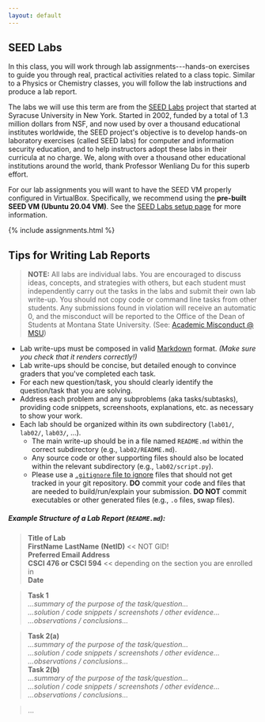 ```yaml
---
layout: default
---
```


<!-- links -->
[SEED Labs]: https://seedsecuritylabs.org

## SEED Labs

In this class, you will work through lab assignments---hands-on exercises to guide you through real, practical activities related to a class topic.
Similar to a Physics or Chemistry classes, you will follow the lab instructions and produce a lab report.

<!-- You will submit your lab reports as a **PDF** through **D2L**. -->

The labs we will use this term are from the [SEED Labs] project that started at Syracuse University in New York.
Started in 2002, funded by a total of 1.3 million dollars from NSF, and now used by over a thousand educational institutes worldwide,
  the SEED project's objective is to develop hands-on laboratory exercises (called SEED labs)
  for computer and information security education,
  and to help instructors adopt these labs in their curricula at no charge.
We, along with over a thousand other educational institutions around the world, thank Professor Wenliang Du for this superb effort.

<!-- ## Lab Assignments -->
For our lab assignments you will want to have the SEED VM properly configured in VirtualBox.
Specifically, we recommend using the **pre-built SEED VM (Ubuntu 20.04 VM)**.
See the [SEED Labs setup page](https://seedsecuritylabs.org/labsetup.html) for more information.

{% include assignments.html %}

## Tips for Writing Lab Reports

> **NOTE:** All labs are individual labs.
You are encouraged to discuss ideas, concepts, and strategies with others, but each student must independently carry out the tasks in the labs and submit their own lab write-up.
You should not copy code or command line tasks from other students.
Any submissions found in violation will receive an automatic 0, and the misconduct will be reported to the Office of the Dean of Students at Montana State University.
(See: [Academic Misconduct @ MSU](https://www.montana.edu/deanofstudents/academicmisconduct/academicmisconduct.html))

- Lab write-ups must be composed in valid [Markdown](https://www.markdownguide.org) format. *(Make sure you check that it renders correctly!)*
- Lab write-ups should be concise, but detailed enough to convince graders that you've completed each task.
- For each new question/task, you should clearly identify the question/task that you are solving.
- Address each problem and any subproblems (aka tasks/subtasks), providing code snippets, screenshoots, explanations, etc. as necessary to show your work.
- Each lab should be organized within its own subdirectory (`lab01/`, `lab02/`, `lab03/`, ...).
  - The main write-up should be in a file named `README.md` within the correct subdirectory (e.g., `lab02/README.md`).
  - Any source code or other supporting files should also be located within the relevant subdirectory  (e.g., `lab02/script.py`).
  - Please use a [`.gitignore` file to ignore](https://www.atlassian.com/git/tutorials/saving-changes/gitignore)
       files that should not get tracked in your git repository.
       **DO** commit your code and files that are needed to build/run/explain your submission.
       **DO NOT** commit executables or other generated files (e.g., `.o` files, swap files).

##### Example Structure of a Lab Report (`README.md`):
<!-- At the top of each README include, at a minimum: -->

> **Title of Lab**  
> **FirstName** **LastName** **(NetID)** << NOT GID!  
> **Preferred Email Address**  
> **CSCI 476 or CSCI 594** << depending on the section you are enrolled in   
> **Date**

> **Task 1**  
> _...summary of the purpose of the task/question..._  
> _...solution / code snippets / screenshots / other evidence..._  
> _...observations / conclusions..._  

> **Task 2(a)**  
> _...summary of the purpose of the task/question..._  
> _...solution / code snippets / screenshots / other evidence..._  
> _...observations / conclusions..._  
> **Task 2(b)**  
> _...summary of the purpose of the task/question..._  
> _...solution / code snippets / screenshots / other evidence..._  
> _...observations / conclusions..._  

> ...
